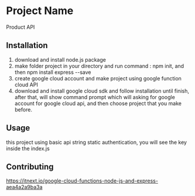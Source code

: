 # Project Name

Product API

## Installation

1. download and install node.js package
2. make folder project in your directory and run command : npm init, and then npm install express --save
2. create google cloud account and make project using google function cloud API
3. download and install google cloud sdk and follow installation until finish, after that, will show command prompt which will asking for google account for google cloud api, and then choose project that you make before.

## Usage
this project using basic api string static authentication, you will see the key inside the index.js


## Contributing

https://itnext.io/google-cloud-functions-node-js-and-express-aea4a2a9ba3a
